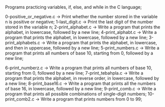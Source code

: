 Programs practicing variables, if, else, and while in the C language;

0-positive_or_negative.c ->  Print whether the number stored in the variable n is positive or negative;
1-last_digit.c -> Print the last digit of the number stored in the variable n;
2-print_alphabet.c -> Write a program that prints the alphabet, in lowercase, followed by a new line;
4-print_alphabt.c -> Write a program that prints the alphabet, in lowercase, followed by a new line;
3-print_alphabets.c -> Write a program that prints the alphabet, in lowercase, and then in uppercase, followed by a new line;
5-print_numbers.c -> Write a program that prints all numbers of base 10, starting from 0, followed by a new line;

6-print_numberz.c -> Write a program that prints all numbers of base 10, starting from 0, followed by a new line;
7-print_tebahpla.c -> Write a program that prints the alphabet, in reverse order, in lowercase, followed by a new line;
8-print_base16.c -> Write a program that prints all the numbers of base 16, in lowercase, followed by a new line;
9-print_comb.c -> Write a program that prints all possible combinations of single-digit numbers;
10-print_comb2.c -> Write a program that prints numbers from 0 to 99;
